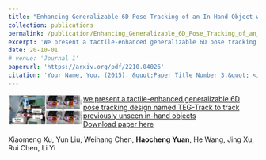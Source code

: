 ```yaml
---
title: "Enhancing Generalizable 6D Pose Tracking of an In-Hand Object with Tactile Sensing"
collection: publications
permalink: /publication/Enhancing_Generalizable_6D_Pose_Tracking_of_an_In-Hand_Object_with_Tactile_Sensing
excerpt: 'We present a tactile-enhanced generalizable 6D pose tracking design named TEG-Track to track previously unseen in-hand objects.'
date: 20-10-01
# venue: 'Journal 1'
paperurl: 'https://arxiv.org/pdf/2210.04026'
citation: 'Your Name, You. (2015). &quot;Paper Title Number 3.&quot; <i>Journal 1</i>. 1(3).'
---
```

<div class="row">   
    <div class="column" style="float:left;width:30%">    
        <img src="../images/teasers/icra.png">  
    </div> 
    <div class="column" style="float:left;width:70%"> 
     	   <u>we present a tactile-enhanced generalizable 6D pose tracking design named TEG-Track to track previously unseen in-hand objects</u>
    </div>

</div>

[Download paper here](http://academicpages.github.io/files/paper3.pdf)

Xiaomeng Xu, Yun Liu, Weihang Chen, **Haocheng Yuan**, He Wang, Jing Xu, Rui Chen, Li Yi